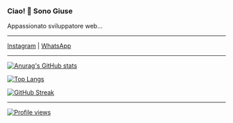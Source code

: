 ### Ciao! 👋 Sono Giuse

Appassionato sviluppatore web...

---

[Instagram](https://www.instagram.com/giu.rochevivo/) | [WhatsApp](https://wa.me/393445461546)

---

[![Anurag's GitHub stats](https://github-readme-stats.vercel.app/api?username=giuse1106&show_icons=true&theme=radical)](https://github.com/anuraghazra/github-readme-stats)

[![Top Langs](https://github-readme-stats.vercel.app/api/top-langs/?username=giuse1106&layout=compact&theme=vision-dark)](https://github.com/anuraghazra/github-readme-stats)

[![GitHub Streak](https://streak-stats.demolab.com/?user=giuse1106&theme=dark)](https://git.io/streak-stats)

---

[![Profile views](https://komarev.com/ghpvc/?username=giuse1106&label=Profile%20views&color=0e75b6&style=flat)](https://github.com/giuse1106)

